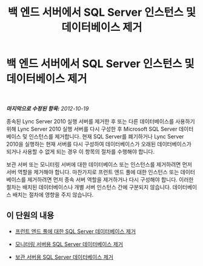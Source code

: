 ﻿---
title: 백 엔드 서버에서 SQL Server 인스턴스 및 데이터베이스 제거
TOCTitle: 백 엔드 서버에서 SQL Server 인스턴스 및 데이터베이스 제거
ms:assetid: 32457df9-7dd9-4fca-9362-ea4de26b0296
ms:mtpsurl: https://technet.microsoft.com/ko-kr/library/JJ688016(v=OCS.15)
ms:contentKeyID: 49885714
ms.date: 08/10/2015
mtps_version: v=OCS.15
ms.translationtype: HT
---

# 백 엔드 서버에서 SQL Server 인스턴스 및 데이터베이스 제거

 

_**마지막으로 수정된 항목:** 2012-10-19_

종속된 Lync Server 2010 실행 서버를 제거한 후 또는 다른 데이터베이스를 사용하기 위해 Lync Server 2010 실행 서버를 다시 구성한 후 Microsoft SQL Server 데이터베이스 및 인스턴스를 제거합니다. 현재 SQL Server를 폐기하거나 Lync Server 2010을 실행하는 현재 서버를 다시 구성하여 데이터베이스가 오래된 데이터베이스가 되거나 사용할 수 없게 되는 경우 이 항목의 절차를 수행해야 합니다.

보관 서버 또는 모니터링 서버에 대한 데이터베이스 또는 인스턴스를 제거하려면 먼저 서버 역할을 제거해야 합니다. 마찬가지로 프런트 엔드 풀에 대한 인스턴스 또는 데이터베이스를 제거하려면 먼저 종속 서버 역할을 제거하거나 다시 구성해야 합니다. 이러한 절차는 배치된 데이터베이스나 개별 서버 인스턴스 간에 구분되지 않습니다. 데이터베이스 배치는 절차에 영향을 주지 않습니다.

## 이 단원의 내용

  - [프런트 엔드 풀에 대한 SQL Server 데이터베이스 제거](remove-the-sql-server-database-for-a-front-end-pool.md)

  - [모니터링 서버용 SQL Server 데이터베이스 제거](remove-the-sql-server-database-for-a-monitoring-server.md)

  - [보관 서버용 SQL Server 데이터베이스 제거](remove-the-sql-server-database-for-an-archiving-server.md)


